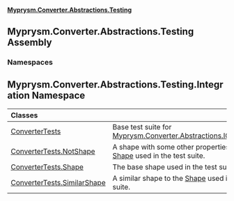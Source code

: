 #### [Myprysm.Converter.Abstractions.Testing](index.md 'index')

## Myprysm.Converter.Abstractions.Testing Assembly
### Namespaces

<a name='Myprysm.Converter.Abstractions.Testing.Integration'></a>

## Myprysm.Converter.Abstractions.Testing.Integration Namespace

| Classes | |
| :--- | :--- |
| [ConverterTests](Myprysm.Converter.Abstractions.Testing.Integration.ConverterTests.md 'Myprysm.Converter.Abstractions.Testing.Integration.ConverterTests') | Base test suite for [Myprysm.Converter.Abstractions.IConverter](https://docs.microsoft.com/en-us/dotnet/api/Myprysm.Converter.Abstractions.IConverter 'Myprysm.Converter.Abstractions.IConverter'). |
| [ConverterTests.NotShape](Myprysm.Converter.Abstractions.Testing.Integration.ConverterTests.NotShape.md 'Myprysm.Converter.Abstractions.Testing.Integration.ConverterTests.NotShape') | A shape with some other properties than the [Shape](Myprysm.Converter.Abstractions.Testing.Integration.ConverterTests.Shape.md 'Myprysm.Converter.Abstractions.Testing.Integration.ConverterTests.Shape') used in the test suite. |
| [ConverterTests.Shape](Myprysm.Converter.Abstractions.Testing.Integration.ConverterTests.Shape.md 'Myprysm.Converter.Abstractions.Testing.Integration.ConverterTests.Shape') | The base shape used in the test suite. |
| [ConverterTests.SimilarShape](Myprysm.Converter.Abstractions.Testing.Integration.ConverterTests.SimilarShape.md 'Myprysm.Converter.Abstractions.Testing.Integration.ConverterTests.SimilarShape') | A similar shape to the [Shape](Myprysm.Converter.Abstractions.Testing.Integration.ConverterTests.Shape.md 'Myprysm.Converter.Abstractions.Testing.Integration.ConverterTests.Shape') used in the test suite. |
